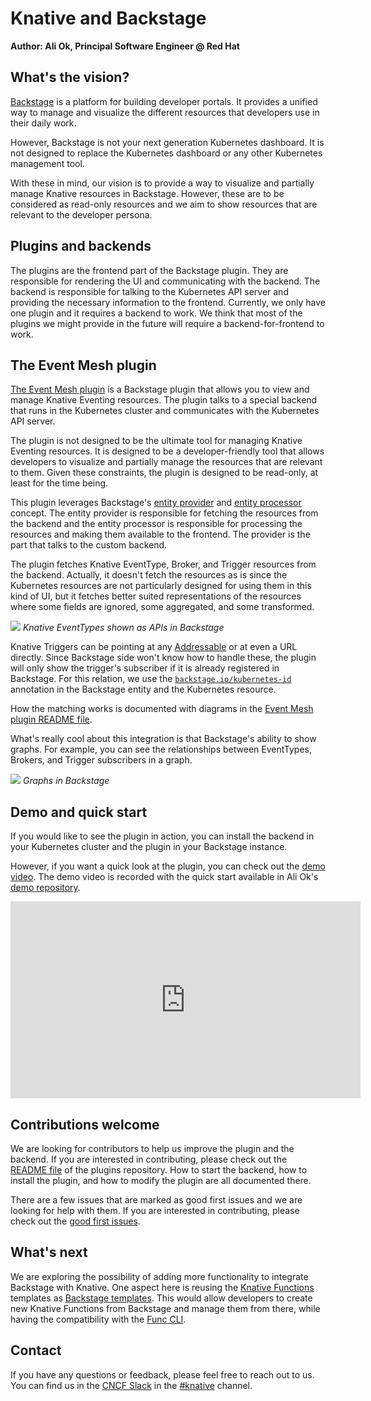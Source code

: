 # Knative and Backstage

**Author: Ali Ok, Principal Software Engineer @ Red Hat**

## What's the vision?

[Backstage](https://backstage.io/) is a platform for building developer portals. It provides a unified way to manage and visualize the different resources that developers use in their daily work. 

However, Backstage is not your next generation Kubernetes dashboard. It is not designed to replace the Kubernetes dashboard or any other Kubernetes management tool.

With these in mind, our vision is to provide a way to visualize and partially manage Knative resources in Backstage. However, these are to be considered as read-only resources and we aim to show
resources that are relevant to the developer persona.

## Plugins and backends

The plugins are the frontend part of the Backstage plugin. They are responsible for rendering the UI and communicating with the backend. The backend is responsible for talking to the Kubernetes API server and providing the necessary information to the frontend. Currently, we only have one plugin and it requires a backend to work. We think that most of the plugins we might provide in the future will require a backend-for-frontend to work.

## The Event Mesh plugin

[The Event Mesh plugin](https://github.com/knative-extensions/backstage-plugins) is a Backstage plugin that allows you to view and manage Knative Eventing resources. The plugin talks to a special backend that runs in the Kubernetes cluster and communicates with the Kubernetes API server. 

The plugin is not designed to be the ultimate tool for managing Knative Eventing resources. It is designed to be a developer-friendly tool that allows developers to visualize and partially manage the resources that are relevant to them. Given these constraints, the plugin is designed to be read-only, at least for the time being.

This plugin leverages Backstage's [entity provider](https://backstage.io/docs/features/software-catalog/external-integrations/#custom-entity-providers) and [entity processor](https://backstage.io/docs/features/software-catalog/external-integrations/#custom-processors) concept. The entity provider is responsible for fetching the resources from the backend and the entity processor is responsible for processing the resources and making them available to the frontend. The provider is the part that talks to the custom backend.

The plugin fetches Knative EventType, Broker, and Trigger resources from the backend. Actually, it doesn't fetch the resources as is since the Kubernetes resources are not particularly designed for using them in this kind of UI, but it fetches better suited representations of the resources where some fields are ignored, some aggregated, and some transformed.

![](/blog/articles/images/knative-backstage-plugins-01.png)
*Knative EventTypes shown as APIs in Backstage*

Knative Triggers can be pointing at any [Addressable](https://knative.dev/docs/concepts/duck-typing/#addressable) or at even a URL directly. Since Backstage side won't know how to handle these, the plugin will only show the trigger's subscriber if it is already registered in Backstage. For this relation, we use the [`backstage.io/kubernetes-id`](https://backstage.io/docs/features/kubernetes/configuration#surfacing-your-kubernetes-components-as-part-of-an-entity) annotation in the Backstage entity and the Kubernetes resource.

How the matching works is documented with diagrams in the [Event Mesh plugin README file](https://github.com/knative-extensions/backstage-plugins?tab=readme-ov-file#event-mesh-plugin-1).

What's really cool about this integration is that Backstage's ability to show graphs. For example, you can see the relationships between EventTypes, Brokers, and Trigger subscribers in a graph.

![](/blog/articles/images/knative-backstage-plugins-02.png)
*Graphs in Backstage*

## Demo and quick start

If you would like to see the plugin in action, you can install the backend in your Kubernetes cluster and the plugin in your Backstage instance.

However, if you want a quick look at the plugin, you can check out the [demo video](https://www.youtube.com/watch?v=4h1j1v8KrY0).
The demo video is recorded with the quick start available in Ali Ok's [demo repository](https://github.com/aliok/knative-backstage-demo).

<iframe width="560" height="315" src="https://www.youtube.com/embed/4h1j1v8KrY0?si=tzUmjcrYOfCy6E1H" title="YouTube video player" frameborder="0" allow="accelerometer; autoplay; clipboard-write; encrypted-media; gyroscope; picture-in-picture; web-share" allowfullscreen></iframe>


## Contributions welcome

We are looking for contributors to help us improve the plugin and the backend. If you are interested in contributing, please check out the [README file](https://github.com/knative-extensions/backstage-plugins) of the plugins repository. How to start the backend, how to install the plugin, and how to modify the plugin are all documented there.

There are a few issues that are marked as good first issues and we are looking for help with them. If you are interested in contributing, please check out the [good first issues](https://github.com/knative-extensions/backstage-plugins/issues?q=is%3Aissue+is%3Aopen+label%3A%22good+first+issue%22).

## What's next

We are exploring the possibility of adding more functionality to integrate Backstage with Knative. One aspect here is reusing the [Knative Functions](https://knative.dev/docs/functions/) templates as [Backstage templates](https://backstage.io/docs/features/software-templates/adding-templates). This would allow developers to create new Knative Functions from Backstage and manage them from there, while having the compatibility with the [Func CLI](https://knative.dev/docs/functions/install-func/).

## Contact

If you have any questions or feedback, please feel free to reach out to us. You can find us in the [CNCF Slack](https://cncf.slack.io) in the [#knative](https://cloud-native.slack.com/archives/C04LGHDR9K7) channel.
